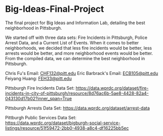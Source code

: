 # Big-Ideas-Final-Project
The final project for Big Ideas and Information Lab, detailing the best neighborhood in Pittsburgh. 

We started off with three data sets: Fire Incidents in Pittsburgh, Police Arrest Data, and a Current List of Events. When it comes to better neighborhoods, we decided that less fire incidents would be better, less arrests would be better, and more neighborhood events would be better. From the compiled data, we can determine the best neighborhood in Pittsburgh. 

Chris Fu's Email: CHF132@pitt.edu
Eric Barbrack's Email: ECB105@pitt.edu
Feiyang Huang: FEH33@pitt.edu

Pittsburgh Fire Incidents Data Set: https://data.wprdc.org/dataset/fire-incidents-in-city-of-pittsburgh/resource/8d76ac6b-5ae8-4428-82a4-043130d17b02?inner_span=True

Pittsburgh Arrests Data Set: https://data.wprdc.org/dataset/arrest-data

Pittburgh Public Services Data Set: https://data.wprdc.org/dataset/bigburgh-social-service-listings/resource/51f59472-2bb0-4938-a8c4-df16225bb5ec